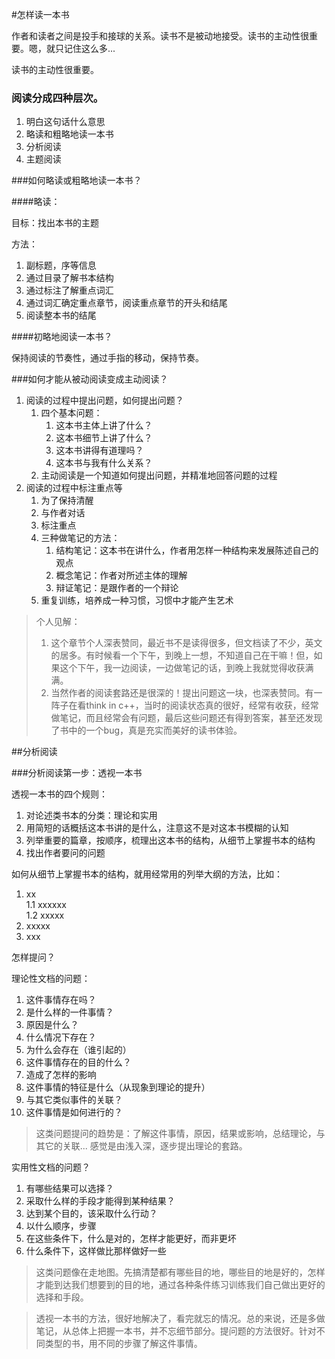 #怎样读一本书

作者和读者之间是投手和接球的关系。读书不是被动地接受。读书的主动性很重要。嗯，就只记住这么多...

读书的主动性很重要。

### 阅读分成四种层次。

1. 明白这句话什么意思
2. 略读和粗略地读一本书
3. 分析阅读
4. 主题阅读

###如何略读或粗略地读一本书？

####略读：

目标：找出本书的主题

方法：

1. 副标题，序等信息
2. 通过目录了解书本结构
3. 通过标注了解重点词汇
4. 通过词汇确定重点章节，阅读重点章节的开头和结尾
5. 阅读整本书的结尾


####初略地阅读一本书？

保持阅读的节奏性，通过手指的移动，保持节奏。


###如何才能从被动阅读变成主动阅读？

1. 阅读的过程中提出问题，如何提出问题？
	1. 四个基本问题：
		1. 这本书主体上讲了什么？
		2. 这本书细节上讲了什么？
		3. 这本书讲得有道理吗？
		4. 这本书与我有什么关系？
	2. 主动阅读是一个知道如何提出问题，并精准地回答问题的过程
2. 阅读的过程中标注重点等
	1. 为了保持清醒
	2. 与作者对话
	3. 标注重点
	4. 三种做笔记的方法：
		1. 结构笔记：这本书在讲什么，作者用怎样一种结构来发展陈述自己的观点
		2. 概念笔记：作者对所述主体的理解
		3. 辩证笔记：是跟作者的一个辩论
	5. 重复训练，培养成一种习惯，习惯中才能产生艺术

> 个人见解：
> 
> 1. 这个章节个人深表赞同，最近书不是读得很多，但文档读了不少，英文的居多。有时候看一个下午，到晚上一想，不知道自己在干嘛！但，如果这个下午，我一边阅读，一边做笔记的话，到晚上我就觉得收获满满。
> 2. 当然作者的阅读套路还是很深的！提出问题这一块，也深表赞同。有一阵子在看think in c++，当时的阅读状态真的很好，经常有收获，经常做笔记，而且经常会有问题，最后这些问题还有得到答案，甚至还发现了书中的一个bug，真是充实而美好的读书体验。


##分析阅读

###分析阅读第一步：透视一本书

透视一本书的四个规则：

1.  对论述类书本的分类：理论和实用
2.  用简短的话概括这本书讲的是什么，注意这不是对这本书模糊的认知
3.  列举重要的篇章，按顺序，梳理出这本书的结构，从细节上掌握书本的结构
4.  找出作者要问的问题

如何从细节上掌握书本的结构，就用经常用的列举大纲的方法，比如：

1. xx  
	1.1 xxxxxx  
    1.2 xxxxx
2. xxxxx
3. xxx

怎样提问？  

理论性文档的问题：

1. 这件事情存在吗？
2. 是什么样的一件事情？
3. 原因是什么？
4. 什么情况下存在？
5. 为什么会存在（谁引起的）
6. 这件事情存在的目的什么？
7. 造成了怎样的影响
8. 这件事情的特征是什么（从现象到理论的提升）
9. 与其它类似事件的关联？
10. 这件事情是如何进行的？

> 这类问题提问的趋势是：了解这件事情，原因，结果或影响，总结理论，与其它的关联...
> 感觉是由浅入深，逐步提出理论的套路。

实用性文档的问题？

1. 有哪些结果可以选择？
2. 采取什么样的手段才能得到某种结果？
3. 达到某个目的，该采取什么行动？
4. 以什么顺序，步骤
5. 在这些条件下，什么是对的，怎样才能更好，而非更坏
6. 什么条件下，这样做比那样做好一些

> 这类问题像在走地图。先搞清楚都有哪些目的地，哪些目的地是好的，怎样才能到达我们想要到的目的地，通过各种条件练习训练我们自己做出更好的选择和手段。


> 透视一本书的方法，很好地解决了，看完就忘的情况。总的来说，还是多做笔记，从总体上把握一本书，并不忘细节部分。提问题的方法很好。针对不同类型的书，用不同的步骤了解这件事情。 